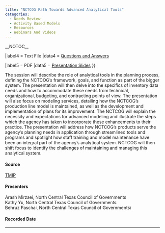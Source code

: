 ```yaml
---
title: "NCTCOG Path Towards Advanced Analytical Tools"
categories:
  - Needs Review
  - Activity Based Models‏‎
  - Resources
  - Webinars And Videos
---
```


\_\_NOTOC\_\_

|label4 = Text File
|data4 = [Questions and Answers](http://media.tmiponline.org/webinars/2013/TMIP_ABM_Webinars/NCTCOG/QandA.txt)

|label5 = PDF
|data5 = [Presentation Slides](http://media.tmiponline.org/webinars/2013/TMIP_ABM_Webinars/NCTCOG/NCTCOG_Advanced_Analytics_Webinar.pdf)
}}

The session will describe the role of analytical tools in the planning process, defining the NCTCOG’s framework, goals, and function as part of the bigger system. The presentation will then delve into the specifics of inventory data needs and how to accommodate these needs from technical, organizational, budgeting, and contracting points of view. The presentation will also focus on modeling services, detailing how the NCTCOG’s production line model is maintained, as well as the development and implementation of plans for its improvement. The NCTCOG will explain the necessity and expectations for advanced modeling and illustrate the steps which the agency has taken to incorporate these enhancements to their practice. The presentation will address how NCTCOG’s products serve the agency’s planning needs in application through streamlined tools and programs and spotlight how staff training and model maintenance have been an integral part of the agency’s analytical system. NCTCOG will then shift focus to identify the challenges of maintaining and managing this analytical system.

#### Source

[TMIP](TMIP)

#### Presenters

Arash Mirzaei, North Central Texas Council of Governments\
Kathy Yu, North Central Texas Council of Governments\
Behruz Paschai, North Central Texas Council of Governments\

#### Recorded Date

------------------------------------------------------------------------

<comments />

